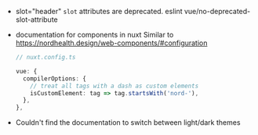 * slot="header"
    `slot` attributes are deprecated. eslint vue/no-deprecated-slot-attribute

* documentation for components in nuxt
    Similar to https://nordhealth.design/web-components/#configuration
    ``` ts
    // nuxt.config.ts

    vue: {
      compilerOptions: {
        // treat all tags with a dash as custom elements
        isCustomElement: tag => tag.startsWith('nord-'),
      },
    },
    ```

* Couldn't find the documentation to switch between light/dark themes
